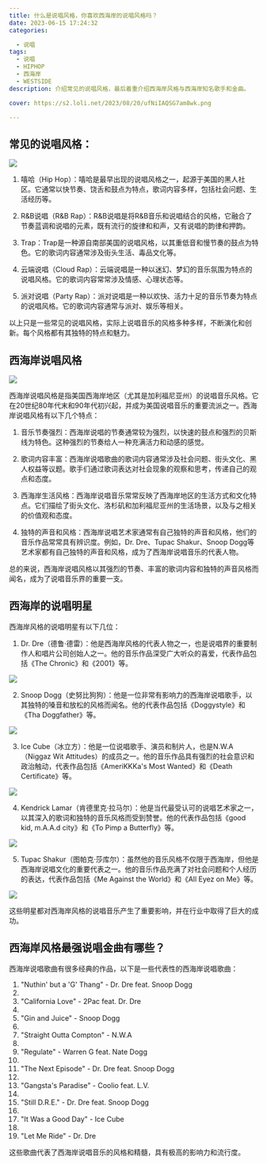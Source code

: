 ```yaml
---
title: 什么是说唱风格，你喜欢西海岸的说唱风格吗？
date: 2023-06-15 17:24:32
categories:

  - 说唱
tags:
  - 说唱
  - HIPHOP
  - 西海岸
  - WESTSIDE
description: 介绍常见的说唱风格，最后着重介绍西海岸风格与西海岸知名歌手和金曲。

cover: https://s2.loli.net/2023/08/20/ufNiIAQSG7am8wk.png

---
```


## 常见的说唱风格：

![](https://s2.loli.net/2023/08/20/ufNiIAQSG7am8wk.png)

1. 嘻哈（Hip Hop）：嘻哈是最早出现的说唱风格之一，起源于美国的黑人社区。它通常以快节奏、饶舌和鼓点为特点，歌词内容多样，包括社会问题、生活经历等。

2. R&B说唱（R&B Rap）：R&B说唱是将R&B音乐和说唱结合的风格，它融合了节奏蓝调和说唱的元素，既有流行的旋律和和声，又有说唱的韵律和押韵。

3. Trap：Trap是一种源自南部美国的说唱风格，以其重低音和慢节奏的鼓点为特色。它的歌词内容通常涉及街头生活、毒品文化等。

4. 云端说唱（Cloud Rap）：云端说唱是一种以迷幻、梦幻的音乐氛围为特点的说唱风格。它的歌词内容常常涉及情感、心理状态等。

5. 派对说唱（Party Rap）：派对说唱是一种以欢快、活力十足的音乐节奏为特点的说唱风格。它的歌词内容通常与派对、娱乐等相关。

以上只是一些常见的说唱风格，实际上说唱音乐的风格多种多样，不断演化和创新。每个风格都有其独特的特点和魅力。

## 西海岸说唱风格

![](https://s2.loli.net/2023/08/20/1rQu2cxdtqH4nbi.png)

西海岸说唱风格是指美国西海岸地区（尤其是加利福尼亚州）的说唱音乐风格。它在20世纪80年代末和90年代初兴起，并成为美国说唱音乐的重要流派之一。西海岸说唱风格有以下几个特点：

1. 音乐节奏强烈：西海岸说唱的节奏通常较为强烈，以快速的鼓点和强烈的贝斯线为特色。这种强烈的节奏给人一种充满活力和动感的感觉。

2. 歌词内容丰富：西海岸说唱歌曲的歌词内容通常涉及社会问题、街头文化、黑人权益等议题。歌手们通过歌词表达对社会现象的观察和思考，传递自己的观点和态度。

3. 西海岸生活风格：西海岸说唱音乐常常反映了西海岸地区的生活方式和文化特点。它们描绘了街头文化、洛杉矶和加利福尼亚州的生活场景，以及与之相关的价值观和态度。

4. 独特的声音和风格：西海岸说唱艺术家通常有自己独特的声音和风格，他们的音乐作品常常具有辨识度。例如，Dr. Dre、Tupac Shakur、Snoop Dogg等艺术家都有自己独特的声音和风格，成为了西海岸说唱音乐的代表人物。

总的来说，西海岸说唱风格以其强烈的节奏、丰富的歌词内容和独特的声音风格而闻名，成为了说唱音乐界的重要一支。

## 西海岸的说唱明星

西海岸风格的说唱明星有以下几位：

1. Dr. Dre（德鲁·德雷）：他是西海岸风格的代表人物之一，也是说唱界的重要制作人和唱片公司创始人之一。他的音乐作品深受广大听众的喜爱，代表作品包括《The Chronic》和《2001》等。

![](https://s2.loli.net/2023/08/20/eYsc1qvDU9KGJ3T.png)

2. Snoop Dogg（史努比狗狗）：他是一位非常有影响力的西海岸说唱歌手，以其独特的嗓音和放松的风格而闻名。他的代表作品包括《Doggystyle》和《Tha Doggfather》等。

![](https://s2.loli.net/2023/08/20/TqDPayfoYjmvnGx.png)

3. Ice Cube（冰立方）：他是一位说唱歌手、演员和制片人，也是N.W.A（Niggaz Wit Attitudes）的成员之一。他的音乐作品具有强烈的社会意识和政治触动，代表作品包括《AmeriKKKa's Most Wanted》和《Death Certificate》等。

![](https://s2.loli.net/2023/08/20/P2HvUpx4s1TmW3h.png)

4. Kendrick Lamar（肯德里克·拉马尔）：他是当代最受认可的说唱艺术家之一，以其深入的歌词和独特的音乐风格而受到赞誉。他的代表作品包括《good kid, m.A.A.d city》和《To Pimp a Butterfly》等。

![](https://s2.loli.net/2023/08/20/75FLfWxPuJmOE63.png)

5. Tupac Shakur（图帕克·莎库尔）：虽然他的音乐风格不仅限于西海岸，但他是西海岸说唱文化的重要代表之一。他的音乐作品充满了对社会问题和个人经历的表达，代表作品包括《Me Against the World》和《All Eyez on Me》等。

![](https://s2.loli.net/2023/08/20/lUpAVfhWRt83kCX.png)

这些明星都对西海岸风格的说唱音乐产生了重要影响，并在行业中取得了巨大的成功。

## 西海岸风格最强说唱金曲有哪些？

西海岸说唱歌曲有很多经典的作品，以下是一些代表性的西海岸说唱歌曲：

1. "Nuthin' but a 'G' Thang" - Dr. Dre feat. Snoop Dogg
2. 
3. "California Love" - 2Pac feat. Dr. Dre
4. 
5. "Gin and Juice" - Snoop Dogg
6. 
7. "Straight Outta Compton" - N.W.A
8. 
9. "Regulate" - Warren G feat. Nate Dogg
10. 
11. "The Next Episode" - Dr. Dre feat. Snoop Dogg
12. 
13. "Gangsta's Paradise" - Coolio feat. L.V.
14. 
15. "Still D.R.E." - Dr. Dre feat. Snoop Dogg
16. 
17. "It Was a Good Day" - Ice Cube
18. 
19. "Let Me Ride" - Dr. Dre

这些歌曲代表了西海岸说唱音乐的风格和精髓，具有极高的影响力和流行度。
